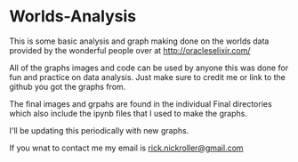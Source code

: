 # Worlds-Analysis

This is some basic analysis and graph making done on the worlds data provided by the wonderful people over at http://oracleselixir.com/

All of the graphs images and code can be used by anyone this was done for fun and practice on data analysis. Just make sure to credit me or link to the github you got the graphs from.

The final images and grpahs are found in the individual Final directories which also include the ipynb files that I used to make the graphs. 

I'll be updating this periodically with new graphs.

If you wnat to contact me my email is rick.nickroller@gmail.com
